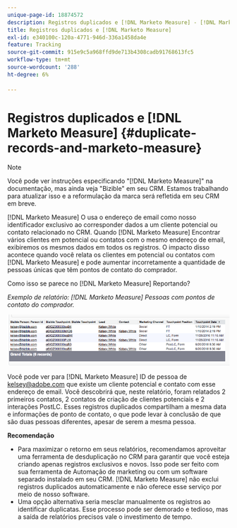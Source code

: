 ```yaml
---
unique-page-id: 18874572
description: Registros duplicados e [!DNL Marketo Measure] - [!DNL Marketo Measure]
title: Registros duplicados e [!DNL Marketo Measure]
exl-id: e340100c-120a-4771-946d-336a1458da4e
feature: Tracking
source-git-commit: 915e9c5a968ffd9de713b4308cadb91768613fc5
workflow-type: tm+mt
source-wordcount: '288'
ht-degree: 6%

---
```


# Registros duplicados e [!DNL Marketo Measure] {#duplicate-records-and-marketo-measure}

>[!NOTE]
>
>Você pode ver instruções especificando &quot;[!DNL Marketo Measure]&quot; na documentação, mas ainda veja &quot;Bizible&quot; em seu CRM. Estamos trabalhando para atualizar isso e a reformulação da marca será refletida em seu CRM em breve.

[!DNL Marketo Measure] O usa o endereço de email como nosso identificador exclusivo ao corresponder dados a um cliente potencial ou contato relacionado no CRM. Quando [!DNL Marketo Measure] Encontrar vários clientes em potencial ou contatos com o mesmo endereço de email, exibiremos os mesmos dados em todos os registros. O impacto disso acontece quando você relata os clientes em potencial ou contatos com [!DNL Marketo Measure] e pode aumentar incorretamente a quantidade de pessoas únicas que têm pontos de contato do comprador.

Como isso se parece no [!DNL Marketo Measure] Reportando?

_Exemplo de relatório: [!DNL Marketo Measure] Pessoas com pontos de contato do comprador._

![](assets/1-1.png)

Você pode ver para [!DNL Marketo Measure] ID de pessoa de kelsey@adobe.com que existe um cliente potencial e contato com esse endereço de email. Você descobrirá que, neste relatório, foram relatados 2 primeiros contatos, 2 contatos de criação de clientes potenciais e 2 interações PostLC. Esses registros duplicados compartilham a mesma data e informações de ponto de contato, o que pode levar à conclusão de que são duas pessoas diferentes, apesar de serem a mesma pessoa.

**Recomendação**

* Para maximizar o retorno em seus relatórios, recomendamos aproveitar uma ferramenta de desduplicação no CRM para garantir que você esteja criando apenas registros exclusivos e novos. Isso pode ser feito com sua ferramenta de Automação de marketing ou com um software separado instalado em seu CRM. [!DNL Marketo Measure] não exclui registros duplicados automaticamente e não oferece esse serviço por meio de nosso software.
* Uma opção alternativa seria mesclar manualmente os registros ao identificar duplicatas. Esse processo pode ser demorado e tedioso, mas a saída de relatórios precisos vale o investimento de tempo.
